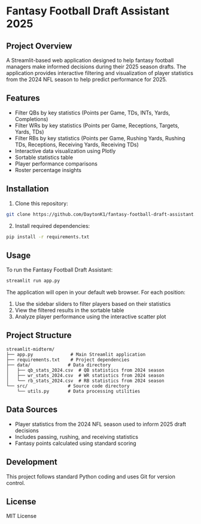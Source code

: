 # Fantasy Football Draft Assistant 2025

## Project Overview
A Streamlit-based web application designed to help fantasy football managers make informed decisions during their 2025 season drafts. The application provides interactive filtering and visualization of player statistics from the 2024 NFL season to help predict performance for 2025.

## Features
- Filter QBs by key statistics (Points per Game, TDs, INTs, Yards, Completions)
- Filter WRs by key statistics (Points per Game, Receptions, Targets, Yards, TDs)
- Filter RBs by key statistics (Points per Game, Rushing Yards, Rushing TDs, Receptions, Receiving Yards, Receiving TDs)
- Interactive data visualization using Plotly
- Sortable statistics table
- Player performance comparisons
- Roster percentage insights

## Installation
1. Clone this repository:
```bash
git clone https://github.com/DaytonK1/fantasy-football-draft-assistant.git
```

2. Install required dependencies:
```bash
pip install -r requirements.txt
```

## Usage
To run the Fantasy Football Draft Assistant:
```bash
streamlit run app.py
```

The application will open in your default web browser. For each position:
1. Use the sidebar sliders to filter players based on their statistics
2. View the filtered results in the sortable table
3. Analyze player performance using the interactive scatter plot

## Project Structure
```
streamlit-midterm/
├── app.py              # Main Streamlit application
├── requirements.txt    # Project dependencies
├── data/              # Data directory
│   ├── qb_stats_2024.csv  # QB statistics from 2024 season
│   ├── wr_stats_2024.csv  # WR statistics from 2024 season
│   └── rb_stats_2024.csv  # RB statistics from 2024 season
└── src/               # Source code directory
    └── utils.py       # Data processing utilities
```

## Data Sources
- Player statistics from the 2024 NFL season used to inform 2025 draft decisions
- Includes passing, rushing, and receiving statistics
- Fantasy points calculated using standard scoring

## Development
This project follows standard Python coding and uses Git for version control.

## License
MIT License
